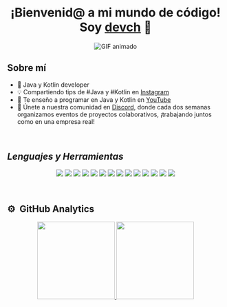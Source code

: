 <div align="center">
  <h1 align="center">¡Bienvenid@ a mi mundo de código! Soy <a href="https://www.instagram.com/__devch/">devch</a> 👋</h1>
  <img src="https://media.giphy.com/media/yqoFoDlF6FxPjc9azp/giphy.gif" alt="GIF animado" align="center">
</div>

  

## Sobre mí

- 📲 Java y Kotlin developer
- 💡 Compartiendo tips de #Java y #Kotlin en [Instagram](https://www.instagram.com/__devch/)
- 🎥 Te enseño a programar en Java y Kotlin en [YouTube](https://www.youtube.com/@devch_tech)
- 🤝 Únete a nuestra comunidad en [Discord](https://discord.gg/bJSt3peqNn), donde cada dos semanas organizamos eventos de proyectos colaborativos, ¡trabajando juntos como en una empresa real!

<br>

## *Lenguajes y Herramientas*

<p align="center">
    <img src="https://img.shields.io/badge/Java-ED8B00?style=for-the-badge&logo=java&logoColor=white"/>
    <img src="https://img.shields.io/badge/Kotlin-0095D5?style=for-the-badge&logo=kotlin&logoColor=white"/>
    <img src="https://img.shields.io/badge/SpringBoot-6DB33F?style=for-the-badge&logo=springboot&logoColor=white"/>
    <img src="https://img.shields.io/badge/SpringSecurity-6DB33F?style=for-the-badge&logo=springsecurity&logoColor=white"/>
    <img src="https://img.shields.io/badge/Docker-2496ED?style=for-the-badge&logo=docker&logoColor=white"/>
    <img src="https://img.shields.io/badge/Firebase-FFCA28?style=for-the-badge&logo=firebase&logoColor=white"/>
    <img src="https://img.shields.io/badge/SQL-4479A1?style=for-the-badge&logo=postgresql&logoColor=white"/>
    <img src="https://img.shields.io/badge/PostgreSQL-336791?style=for-the-badge&logo=postgresql&logoColor=white"/>
    <img src="https://img.shields.io/badge/MongoDB-47A248?style=for-the-badge&logo=mongodb&logoColor=white"/>
    <img src="https://img.shields.io/badge/Android_Studio-3DDC84?style=for-the-badge&logo=androidstudio&logoColor=white"/>
    <img src="https://img.shields.io/badge/Notion-000000?style=for-the-badge&logo=notion&logoColor=white"/>
    <img src="https://img.shields.io/badge/IntelliJ-000000?style=for-the-badge&logo=intellijidea&logoColor=white"/>
    <img src="https://img.shields.io/badge/Visual_Studio_Code-007ACC?style=for-the-badge&logo=visualstudiocode&logoColor=white"/>
    <img src="https://img.shields.io/badge/Postman-FF6C37?style=for-the-badge&logo=postman&logoColor=white"/>
</p>

<br>

## ⚙️ &nbsp;GitHub Analytics

<p align="center">
<a href="https://github.com/devch-tech">
  <img height="180em" src="https://github-readme-stats-eight-theta.vercel.app/api?username=devch-tech&show_icons=true&theme=algolia&include_all_commits=true&count_private=true"/>
  <img height="180em" src="https://github-readme-stats-eight-theta.vercel.app/api/top-langs/?username=devch-tech&layout=compact&langs_count=8&theme=algolia"/>
</a>
</p>
